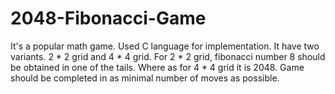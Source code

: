 # 2048-Fibonacci-Game
It's a popular math game. Used C language for implementation. It have two variants. 2 * 2 grid and 4 * 4 grid. For 2 * 2 grid, fibonacci number 8 should be obtained in one of the tails. Where as for 4 * 4 grid it is 2048. Game should be completed in as minimal number of moves as possible.

